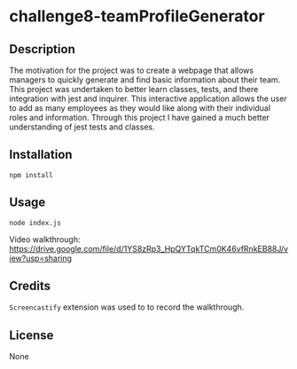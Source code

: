 # challenge8-teamProfileGenerator

## Description

The motivation for the project was to create a webpage that allows managers to quickly generate and find basic information about their team. This project was undertaken to better learn classes, tests, and there integration with jest and inquirer. This interactive application allows the user to add as many employees as they would like along with their individual roles and information. Through this project I have gained a much better understanding of jest tests and classes.

## Installation
```
npm install
```
## Usage
```
node index.js
```
Video walkthrough: https://drive.google.com/file/d/1YS8zRp3_HpQYTqkTCm0K46vfRnkEB88J/view?usp=sharing 


## Credits

`Screencastify` extension was used to to record the walkthrough.

## License

None